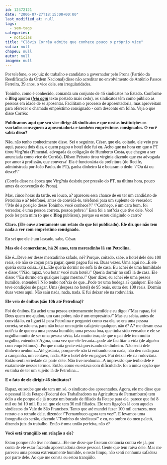 ```yaml
---
id: 12372121
date: "2006-07-27T18:15:00+00:00"
last_modified_at: null
tags:
  - sem-tags
categories:
  - noticias
title: "Clóvis Corrêa admite que conhece pouco o próprio vice"
sutia: null
chapeu: null
autor: null
imagem: null
---
```

<p><P><FONT face=Verdana>Por telefone, o ex-juiz do trabalho e candidato a governador pelo Prona (Partido da Reedificação da Ordem Nacional) disse não acreditar no envolvimento de Antônio Passos Ferreira, 39 anos, o vice dele, em irregularidades. </FONT></P></p>
<p><P><FONT face=Verdana>Toninho, como é conhecido, comanda um conjunto de 46 sindicatos no Estado. Conforme o <B>Blog</B> apurou (<STRONG><U><EM><A href=\"https://jc3.uol.com.br/blogs/jc/2006/07/27/index.php#304\">leia aqui</A></EM></U></STRONG> texto postado mais cedo), os sindicatos têm como público as pessoas em idade de se aposentar. Facilitam o processo de aposentadoria, mas aproveitam para oferecer o chamado empréstimo consignado - com desconto em folha. Veja o que disse Corrêa:</FONT></P><B></p>
<p><P><FONT face=Verdana>Publicamos aqui que seu vice dirige 46 sindicatos e que nestas instituições os ssociados conseguem a aposentadoria e também empréstimos consignados. O você sabia disso?</FONT></P></B></p>
<p><P><FONT face=Verdana>Não, não tenho conhecimento disso. Sei o seguinte, César, que ele, coitado, ele veio pra aqui, passou dois dias, e quem pagou o hotel dele fui eu. Acho que na hora em que o PT tirou Virg?nia (Pimental, advogada da coligação de Humberto Costa, que chegou a ser anunciada como vice de Corrêa), Dilson Peixoto tirou virginia dizendo que era advogada por amor à profissão, que conversa! Ela é funcionária da prefeitura (do Recife, administrada por João Paulo, do PT), ganha dinheiro lá e botaram o dedo: \"Ou dá ou desce!\" </FONT></P></p>
<p><P><FONT face=Verdana>(Corrêa disse na época que Virg?nia desistiu por pressão do PT, na última hora, pouco antes da convenção do Prona).</FONT></P></p>
<p><P><FONT face=Verdana>Mas, cinco horas da tarde, eu louco, a? apareceu essa chance de eu ter um candidato de Petrolina e a? telefonei, antes de convidá-lo, telefonei para um suplente de vereador: \"Me dê a posição desse Toninho, você conhece?\" \"Conheço, é um cara bom, foi vereador, é uma pessoa correta, pessoa pobre.\" Essa foi a not?cia que tive dele. Você pode ler para mim (o que o <B>Blog</B> publicou), porque eu estou dirigindo o carro?</FONT></P><B></p>
<p><P><FONT face=Verdana>Claro. (Ele ouve atentamente um relato do que foi publicado). Ele diz que não tem nada a ver com empréstimo consignado.</FONT></P></B></p>
<p><P><FONT face=Verdana>Eu sei que ele é um lascado, sabe, César.</FONT></P><B></p>
<p><P><FONT face=Verdana>Mas ele é comerciante, há 20 anos, tem mercadinho lá em Petrolina.</FONT></P></B></p>
<p><P><FONT face=Verdana>Ele é...Deve ser desse mercadinho safado, né? Porque, coitado, sabe, o hotel dele deu 100 reais, ele não se coçou para pagar, quem pagou fui eu. Duas vezes. Uma aqui no...E ele queria outra coisa...(ri)...Ele queria dormir no sofá lá de casa. Eu achei de uma humildade e disse: \"Não, rapaz, vou botar você num hotel.\" Queria dormir no sofá lá de casa. Ele disse: \"Eu durmo em qualquer lugar mesmo.\" Quer dizer, eu achei ele uma pessoa humilde, entendeu? Não tenho not?cia de que...Pode ter uma bodega a? qualquer. Ele não teve condições de pagar. Uma (despesa no hotel) de 95 reais, outra deu 100 reais. Dormiu duas vezes aqui. Não saiu nada, nada, nada. E fui deixar ele na rodoviária.</FONT></P><B></p>
<p><P><FONT face=Verdana>Ele veio de ônibus (são 10h até Petrolina)?</FONT></P></B></p>
<p><P><FONT face=Verdana>Foi de ônibus. Eu achei uma pessoa extremamente humilde e eu digo: \"Mas rapaz, foi Deus quem me ajudou, um cara pobre, não é um empresário.\" Mas eu sabia, antes de convidá-lo, eu liguei lá para Petrolina e perguntei como era ele, se era uma pessoa correta, se não era, para não botar um sujeito cafajeste qualquer, não é? A? me deram essa not?cia de que era uma pessoa humilde, uma pessoa boa, que tinha sido vereador e ele se orgulha muito de ser uma pessoa séria, fala muito isso, de que o pai dele tem muito orgulho, entendeu? Agora, uma vez que ele levanta...pode até facilitar a vida (de alguém com empréstimos)...Porque muita gente está precisando de dinheiro. Não senti dele dinheiro nenhum...Até gostaria, porque ele não tá entrando com nada, não deu nada para a campanha, um centavo, nada. Até o hotel dele eu paguei. Fui deixar ele na rodoviária. Então senti seriedade da parte dele. Não tive nenhuma...A impressão que tenho dele é exatamente nesses termos. Então, como eu estava com dificuldade, foi a única opção que eu tinha de ter um sujeito lá de Petrolina...</FONT></P><B></p>
<p><P><FONT face=Verdana>E o fato de ele dirigir 46 sindicatos?</FONT></P></B></p>
<p><P><FONT face=Verdana>Rapaz, eu soube que ele tem um só, o sindicato dos aposentados. Agora, ele me disse que o pessoal lá da Fetape (Federal dos Trabalhadores na Agricultura de Pernambuco) tem ódio a ele porque ele já trouxe um bucado de filiado da Fetape para ele, parece que foi 8 mil ou foi 10 mil. Eu sei que ele tem 30 mil filiados. Ele tem ligações lá com aqueles sindicatos do Vale do São Francisco. Tanto que até mandei fazer 100 mil cartazes, meu retrato e o retrado dele, dizendo: \"Pernambuco agora tem vez\". E levamos uma fotografia do sertão, dizendo \"Toninho do sindicato\" e eu, no ombro do meu paletó, dizendo juiz do trabalho. Então é uma união perfeita, não é?</FONT></P><B></p>
<p><P><FONT face=Verdana>Você está tranqüilo em relação a ele?</FONT></P></B></p>
<p><P><FONT face=Verdana>Estou porque não tive nenhuma...Ele me disse que fizeram denúncia contra ele já, por conta de ele estar fazendo aposentadoria desse pessoal. Gente que tem raiva dele. Mas me pareceu uma pessoa extremamente humilde, o rosto limpo, não senti nenhuma safadeza por parte dele. Ao que me consta eu estou tranqüilo.</FONT></P> </p>
